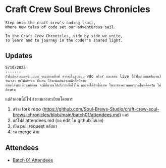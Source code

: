 # Craft Crew Soul Brews Chronicles

    Step onto the craft crew’s coding trail,
    Where new tales of code set our adventurous sail.
    
    In the Craft Crew Chronicles, side by side we unite,
    To learn and to journey in the coder’s shared light.

## Updates

```
5/10/2025
-------
ยังไม่มีคลาสนะคร้าบบบบ จะมาสอนอีกที อาจจะในรูปแบบ vdo หรือ/ และสอน live (ยังไม่กำหนดชัดเจน)  วันเวลา ยังไม่กำหนด ชัดเจน ไว้จะนัดกันล่วงหน้าอีกทีครับ
ท่านที่ลงทะเบียนมาก่อน จะมีทีมงานไปเก็บรายชื่อไว้ให้ และจะได้สิทธิ์พิเศษ ในการลงความพยายามในอดีตครับ ไม่ต้องห่วง
```
แต่ถ้าตอนนี้มีไฟ  ช่วยผมลงทะเบียนโดยการ

1) สร้าง fork repo (https://github.com/Soul-Brews-Studio/craft-crew-soul-brews-chronicles/blob/main/batch01/attendees.md) และ 
2) แก้ไฟล์ attendees.md (กด edit ใน github ได้เลย)
3) เปิด pull request กลับมา
4) รอ merge ค้าบ

## Attendees

- [Batch 01 Attendees](batch01/attendees.md)

